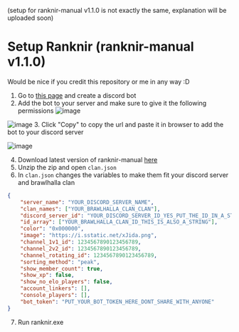 (setup for ranknir-manual v1.1.0 is not exactly the same, explanation will be uploaded soon)


# Setup Ranknir (ranknir-manual v1.1.0)
Would be nice if you credit this repository or me in any way :D
1. Go to [this page](https://discord.com/developers/applications) and create a discord bot
2. Add the bot to your server and make sure to give it the following permissions
![image](https://github.com/CrossyChainsaw/Ranknir/assets/74303221/aa3afa90-f8d1-4f00-82ed-dabba8c7d0c8)

![image](https://github.com/CrossyChainsaw/Ranknir/assets/74303221/f7789492-e48c-439c-93d1-93ba8538fabf)
3. Click "Copy" to copy the url and paste it in browser to add the bot to your discord server

![image](https://github.com/CrossyChainsaw/Ranknir/assets/74303221/4049bb52-8d08-46eb-856a-400a2d8a25aa)

4. Download latest version of ranknir-manual [here](https://github.com/CrossyChainsaw/Ranknir/releases/download/manual-v1.1.0/ranknir.zip)
5. Unzip the zip and open `clan.json`
6. In `clan.json` changes the variables to make them fit your discord server and brawlhalla clan
```json
{
    "server_name": "YOUR_DISCORD_SERVER_NAME",
    "clan_names": ["YOUR_BRAWLHALLA_CLAN_CLAN"],
    "discord_server_id": "YOUR_DISCORD_SERVER_ID_YES_PUT_THE_ID_IN_A_STRING",
    "id_array": ["YOUR_BRAWLHALLA_CLAN_ID_THIS_IS_ALSO_A_STRING"],
    "color": "0x000000",
    "image": "https://i.sstatic.net/xJida.png",
    "channel_1v1_id": 1234567890123456789,
    "channel_2v2_id": 1234567890123456789,
    "channel_rotating_id": 1234567890123456789,
    "sorting_method": "peak",
    "show_member_count": true,
    "show_xp": false,
    "show_no_elo_players": false,
    "account_linkers": [],
    "console_players": [],
    "bot_token": "PUT_YOUR_BOT_TOKEN_HERE_DONT_SHARE_WITH_ANYONE"
}
```

7. Run ranknir.exe
